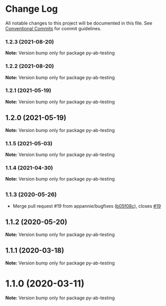 # Change Log

All notable changes to this project will be documented in this file.
See [Conventional Commits](https://conventionalcommits.org) for commit guidelines.

### 1.2.3 (2021-08-20)

**Note:** Version bump only for package py-ab-testing





### 1.2.2 (2021-08-20)

**Note:** Version bump only for package py-ab-testing





### 1.2.1 (2021-05-19)

**Note:** Version bump only for package py-ab-testing





## 1.2.0 (2021-05-19)

**Note:** Version bump only for package py-ab-testing





### 1.1.5 (2021-05-03)

**Note:** Version bump only for package py-ab-testing





### 1.1.4 (2021-04-30)

**Note:** Version bump only for package py-ab-testing





## <small>1.1.3 (2020-05-26)</small>

* Merge pull request #19 from appannie/bugfixes ([b05f08c](https://github.com/appannie/ab-testing/commit/b05f08c)), closes [#19](https://github.com/appannie/ab-testing/issues/19)





## 1.1.2 (2020-05-20)

**Note:** Version bump only for package py-ab-testing





## 1.1.1 (2020-03-18)

**Note:** Version bump only for package py-ab-testing





# 1.1.0 (2020-03-11)

**Note:** Version bump only for package py-ab-testing
